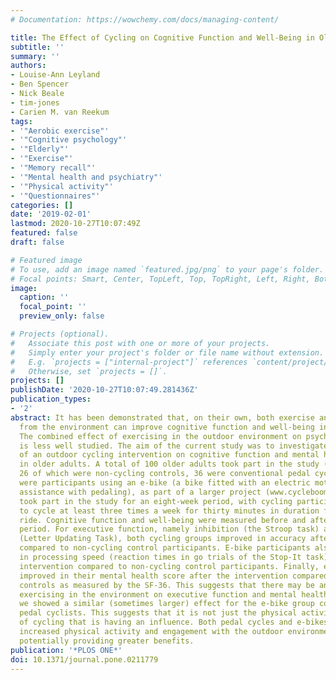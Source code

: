 ```yaml
---
# Documentation: https://wowchemy.com/docs/managing-content/

title: The Effect of Cycling on Cognitive Function and Well-Being in Older Adults
subtitle: ''
summary: ''
authors:
- Louise-Ann Leyland
- Ben Spencer
- Nick Beale
- tim-jones
- Carien M. van Reekum
tags:
- '"Aerobic exercise"'
- '"Cognitive psychology"'
- '"Elderly"'
- '"Exercise"'
- '"Memory recall"'
- '"Mental health and psychiatry"'
- '"Physical activity"'
- '"Questionnaires"'
categories: []
date: '2019-02-01'
lastmod: 2020-10-27T10:07:49Z
featured: false
draft: false

# Featured image
# To use, add an image named `featured.jpg/png` to your page's folder.
# Focal points: Smart, Center, TopLeft, Top, TopRight, Left, Right, BottomLeft, Bottom, BottomRight.
image:
  caption: ''
  focal_point: ''
  preview_only: false

# Projects (optional).
#   Associate this post with one or more of your projects.
#   Simply enter your project's folder or file name without extension.
#   E.g. `projects = ["internal-project"]` references `content/project/deep-learning/index.md`.
#   Otherwise, set `projects = []`.
projects: []
publishDate: '2020-10-27T10:07:49.281436Z'
publication_types:
- '2'
abstract: It has been demonstrated that, on their own, both exercise and stimulation
  from the environment can improve cognitive function and well-being in older adults.
  The combined effect of exercising in the outdoor environment on psychological function
  is less well studied. The aim of the current study was to investigate the effect
  of an outdoor cycling intervention on cognitive function and mental health and well-being
  in older adults. A total of 100 older adults took part in the study (aged 50– 83),
  26 of which were non-cycling controls, 36 were conventional pedal cyclists and 38
  were participants using an e-bike (a bike fitted with an electric motor to provide
  assistance with pedaling), as part of a larger project (www.cycleboom.org). Participants
  took part in the study for an eight-week period, with cycling participants required
  to cycle at least three times a week for thirty minutes in duration for each cycle
  ride. Cognitive function and well-being were measured before and after the intervention
  period. For executive function, namely inhibition (the Stroop task) and updating
  (Letter Updating Task), both cycling groups improved in accuracy after the intervention
  compared to non-cycling control participants. E-bike participants also improved
  in processing speed (reaction times in go trials of the Stop-It task) after the
  intervention compared to non-cycling control participants. Finally, e-bike participants
  improved in their mental health score after the intervention compared to non-cycling
  controls as measured by the SF-36. This suggests that there may be an impact of
  exercising in the environment on executive function and mental health. Importantly,
  we showed a similar (sometimes larger) effect for the e-bike group compared to the
  pedal cyclists. This suggests that it is not just the physical activity component
  of cycling that is having an influence. Both pedal cycles and e-bikes can enable
  increased physical activity and engagement with the outdoor environment with e-bikes
  potentially providing greater benefits.
publication: '*PLOS ONE*'
doi: 10.1371/journal.pone.0211779
---
```

